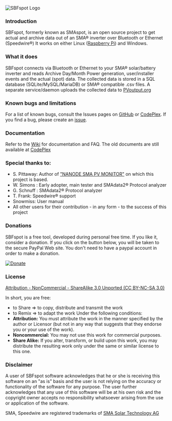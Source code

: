 ![SBFspot Logo](https://user-images.githubusercontent.com/1931158/30831762-006ec650-a249-11e7-86e3-13d01b36dd5d.jpg)
### **Introduction**
SBFspot, formerly known as SMAspot, is an open source project to get actual and archive data out of an SMA® inverter over Bluetooth or Ethernet (Speedwire®) It works on either Linux ([Raspberry Pi](http://www.raspberrypi.org)) and Windows.

### **What it does**
SBFspot connects via Bluetooth or Ethernet to your SMA® solar/battery inverter and reads Archive Day/Month Power generation, user/installer events and the actual (spot) data. The collected data is stored in a SQL database (SQLite/MySQL/MariaDB) or SMA® compatible .csv files.
A separate service/daemon uploads the collected data to [PVoutput.org](https://pvoutput.org)

### **Known bugs and limitations**
For a list of known bugs, consult the Issues pages on [GitHub](https://github.com/SBFspot/SBFspot/issues) or [CodePlex](https://sbfspot.codeplex.com/workitem/list/advanced). If you find a bug, please create an [issue](https://github.com/SBFspot/SBFspot/issues).

### **Documentation**
Refer to the [Wiki](https://github.com/SBFspot/SBFspot/wiki) for documentation and FAQ.
The old documents are still available at [CodePlex](https://sbfspot.codeplex.com/releases/view/612778)

### **Special thanks to:**
* S. Pittaway: Author of ["NANODE SMA PV MONITOR"](https://github.com/stuartpittaway/nanodesmapvmonitor) on which this project is based.
* W. Simons : Early adopter, main tester and SMAdata2® Protocol analyzer
* G. Schnuff : SMAdata2® Protocol analyzer
* T. Frank: Speedwire® support
* Snowmiss: User manual
* All other users for their contribution - in any form - to the success of this project

### **Donations**
SBFspot is a free tool, developed during personal free time. If you like it, consider a donation.
If you click on the button below, you will be taken to the secure PayPal Web site. You don't need to have a paypal account in order to make a donation.

[![Donate](https://img.shields.io/badge/Donate-PayPal-green.svg)](https://www.paypal.com/cgi-bin/webscr?cmd=_s-xclick&hosted_button_id=3R5JSRCXBGSLQ)

### **License**
[Attribution - NonCommercial - ShareAlike 3.0 Unported (CC BY-NC-SA 3.0)](https://creativecommons.org/licenses/by-nc-sa/3.0/legalcode)

In short, you are free:
* to Share => to copy, distribute and transmit the work
* to Remix => to adapt the work
Under the following conditions:
* **Attribution:** You must attribute the work in the manner specified by the author or Licensor (but not in any way that suggests that they endorse you or your use of the work).
* **Noncommercial:** You may not use this work for commercial purposes.
* **Share Alike:** If you alter, transform, or build upon this work, you may distribute the resulting work only under the same or similar license to this one.

### **Disclaimer**
A user of SBFspot software acknowledges that he or she is receiving this software on an "as is" basis and the user is not relying on the accuracy or functionality of the software for any purpose. The user further acknowledges that any use of this software will be at his own risk and the copyright owner accepts no responsibility whatsoever arising from the use or application of the software.

SMA, Speedwire are registered trademarks of [SMA Solar Technology AG](http://www.sma.de/en/company/about-sma.html)
